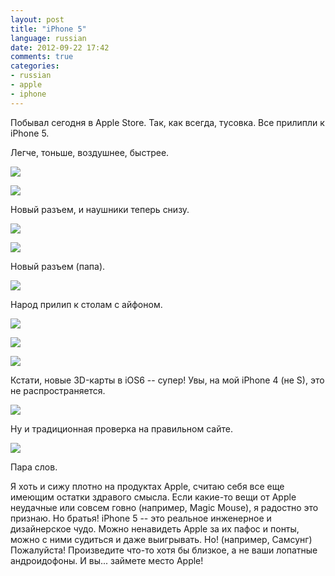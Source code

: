 ```yaml
---
layout: post
title: "iPhone 5"
language: russian
date: 2012-09-22 17:42
comments: true
categories: 
- russian
- apple
- iphone
---
```

Побывал сегодня в Apple Store. Так, как всегда, тусовка. Все прилипли к
iPhone 5.

Легче, тоньше, воздушнее, быстрее.

![](/images/blog/iphone5/IMG_0986.JPG)

![](/images/blog/iphone5/IMG_0992.JPG)

Новый разъем, и наушники теперь снизу.

![](/images/blog/iphone5/IMG_0993.JPG)

![](/images/blog/iphone5/IMG_0995.JPG)

Новый разъем (папа).

![](/images/blog/iphone5/IMG_0996.JPG)

Народ прилип к столам с айфоном.

![](/images/blog/iphone5/IMG_0997.JPG)

![](/images/blog/iphone5/IMG_0998.JPG)

![](/images/blog/iphone5/IMG_0999.JPG)

Кстати, новые 3D-карты в iOS6 -- супер! Увы, на мой iPhone 4 (не S),
это не распространяется.

![](/images/blog/iphone5/IMG_0985.JPG)

Ну и традиционная проверка на правильном сайте.

![](/images/blog/iphone5/IMG_0984.JPG)

Пара слов.

Я хоть и сижу плотно на продуктах Apple, считаю себя все еще имеющим остатки
здравого смысла. Если какие-то вещи от Apple неудачные или совсем говно
(например, Magic Mouse), я радостно это признаю. Но братья! iPhone 5 -- это
реальное инженерное и дизайнерское чудо. Можно ненавидеть Apple за их пафос
и понты, можно с ними судиться и даже выигрывать. Но! (например, Самсунг) 
Пожалуйста! Произведите что-то хотя бы близкое, а не ваши лопатные
андроидофоны. И вы... займете место Apple!
